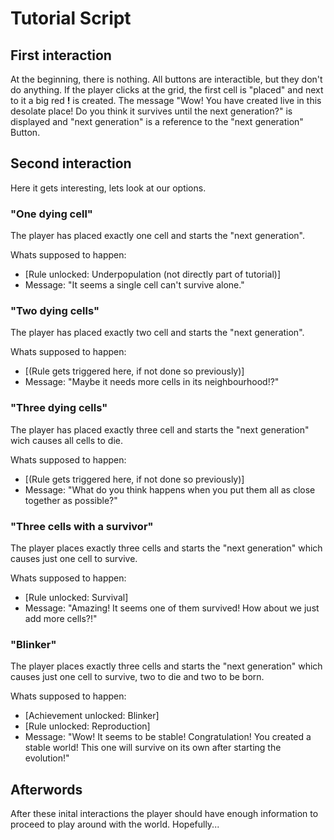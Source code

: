 # Tutorial Script

## First interaction

At the beginning, there is nothing. All buttons are interactible, but they don't do anything.
If the player clicks at the grid, the first cell is "placed" and next to it a big red **!** is created.
The message "Wow! You have created live in this desolate place! Do you think it survives until the next generation?"
is displayed and "next generation" is a reference to the "next generation" Button.

## Second interaction

Here it gets interesting, lets look at our options.

### "One dying cell"

The player has placed exactly one cell and starts the "next generation".

Whats supposed to happen:

- [Rule unlocked: Underpopulation (not directly part of tutorial)]
- Message: "It seems a single cell can't survive alone."

### "Two dying cells"

The player has placed exactly two cell and starts the "next generation".

Whats supposed to happen:

- [(Rule gets triggered here, if not done so previously)]
- Message: "Maybe it needs more cells in its neighbourhood!?"

### "Three dying cells"

The player has placed exactly three cell and starts the "next generation" wich causes all cells to die.

Whats supposed to happen:

- [(Rule gets triggered here, if not done so previously)]
- Message: "What do you think happens when you put them all as close together as possible?"

### "Three cells with a survivor"

The player places exactly three cells and starts the "next generation" which causes just one cell to survive.

Whats supposed to happen:

- [Rule unlocked: Survival]
- Message: "Amazing! It seems one of them survived! How about we just add more cells?!"

### "Blinker"

The player places exactly three cells and starts the "next generation" which causes just one cell to survive, two to die and two to be born.

Whats supposed to happen:

- [Achievement unlocked: Blinker]
- [Rule unlocked: Reproduction]
- Message: "Wow! It seems to be stable! Congratulation! You created a stable world! This one will survive on its own after starting the evolution!"

## Afterwords

After these inital interactions the player should have enough information to proceed to play around with the world.
Hopefully...

